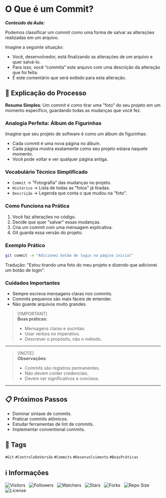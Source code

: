 <!-- Título -->
# O Que é um Commit?

***Conteúdo da Aula:***

Podemos classificar um commit como uma forma de salvar as alterações realizadas em um arquivo.

Imagine a seguinte situação:

* Você, desenvolvedor, está finalizando as alterações de um arquivo e quer salvá-lo.
* Para isso, você “commita” este arquivo com uma descrição da alteração que foi feita.
* É este comentário que será exibido para esta alteração.

## :memo: Explicação do Processo

**Resumo Simples**: Um commit é como tirar uma "foto" do seu projeto em um momento específico, guardando todas as mudanças que você fez.

### Analogia Perfeita: Álbum de Figurinhas

Imagine que seu projeto de software é como um álbum de figurinhas:

* Cada commit é uma nova página no álbum.
* Cada página mostra exatamente como seu projeto estava naquele momento.
* Você pode voltar e ver qualquer página antiga.

### Vocabulário Técnico Simplificado

* `Commit` &#8594; "Fotografia" das mudanças no projeto.
* `Histórico` &#8594; Lista de todas as "fotos" já tiradas.
* `Descrição` &#8594; Legenda que conta o que mudou na "foto".

### Como Funciona na Prática

1. Você faz alterações no código.
2. Decide que quer "salvar" essas mudanças.
3. Cria um commit com uma mensagem explicativa.
4. Git guarda essa versão do projeto.

### Exemplo Prático

```bash
git commit -m "Adicionei botão de login na página inicial"
```

Tradução: "Estou tirando uma foto do meu projeto e dizendo que adicionei um botão de login".

### Cuidados Importantes

* Sempre escreva mensagens claras nos commits.
* Commits pequenos são mais fáceis de entender.
* Não guarde arquivos muito grandes.

> [!IMPORTANT]\
> **Boas práticas**:
>
> * Mensagens claras e sucintas.
> * Usar verbos no imperativo.
> * Descrever o propósito, não o método.

---

<!-- > [!WARNING]\
> **Recomendações**:
>

--- -->

> [!NOTE]\
> **Observações**:
>
> * Commits são registros permanentes.
> * Não devem conter credenciais.
> * Devem ser significativos e concisos.

---

## :clipboard: Próximos Passos

* Dominar sintaxe de commits.
* Praticar commits atômicos.
* Estudar ferramentas de lint de commits.
* Implementar conventional commits.

## :bookmark: Tags

`#Git` `#ControleDeVersão` `#Commits` `#Desenvolvimento` `#BoasPráticas`

<!-- Informações -->
## &#8505; Informações

![Visitors](https://api.visitorbadge.io/api/visitors?path=Devsgeeknerd%2Fcla-o-que-com-com-git-fun-fun&label=Visitantes&labelColor=%23700070&labelStyle=none&countColor=%23000fff&style=plastic&color=%23ffffff "Total de Visitantes")
&nbsp;
![Followers](https://img.shields.io/github/followers/Devsgeeknerd?style=p&label=Seguidores&labelColor=800080&color=000fff "Total de Seguidores")
&nbsp;
![Watchers](https://img.shields.io/github/watchers/Devsgeeknerd/cla-o-que-com-com-git-fun-fun?style=p&label=Observadores&labelColor=800080&color=000fff "Total de Observadores")
&nbsp;
![Stars](https://img.shields.io/github/stars/Devsgeeknerd/cla-o-que-com-com-git-fun-fun?style=p&label=Estrelas&labelColor=800080&color=000fff "Total de Estrelas")
&nbsp;
![Forks](https://img.shields.io/github/forks/Devsgeeknerd/cla-o-que-com-com-git-fun-fun?style=p&label=Bifurcações&labelColor=800080&color=000fff "Total de Bifurcações")
&nbsp;
![Repo Size](https://img.shields.io/github/repo-size/Devsgeeknerd/cla-o-que-com-com-git-fun-fun?style=p&label=Tamanho&labelColor=800080&color=000fff "Tamanho do Repositório")
&nbsp;
![License](https://img.shields.io/github/license/Devsgeeknerd/cla-o-que-com-com-git-fun-fun?style=p&label=Licença&labelColor=800080&color=000fff "Licença do Repositório")
